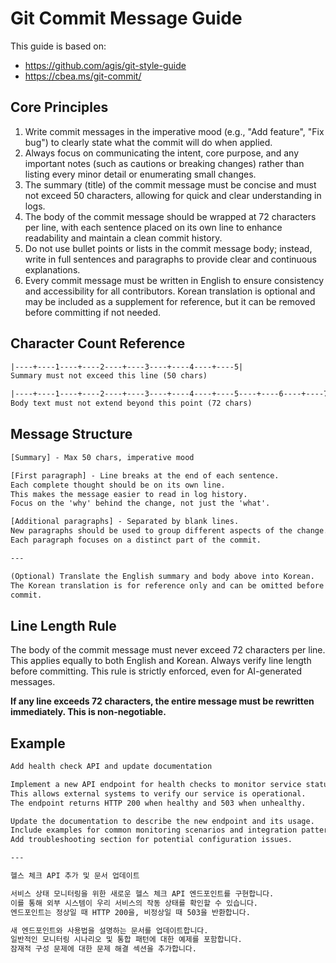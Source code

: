# Git Commit Message Guide

This guide is based on:

- <https://github.com/agis/git-style-guide>
- <https://cbea.ms/git-commit/>

## Core Principles

1. Write commit messages in the imperative mood (e.g., "Add feature",
   "Fix bug") to clearly state what the commit will do when applied.
2. Always focus on communicating the intent, core purpose, and any important
   notes (such as cautions or breaking changes) rather than listing every
   minor detail or enumerating small changes.
3. The summary (title) of the commit message must be concise and must not
   exceed 50 characters, allowing for quick and clear understanding in logs.
4. The body of the commit message should be wrapped at 72 characters per line,
   with each sentence placed on its own line to enhance readability and
   maintain a clean commit history.
5. Do not use bullet points or lists in the commit message body; instead,
   write in full sentences and paragraphs to provide clear and continuous
   explanations.
6. Every commit message must be written in English to ensure consistency and
   accessibility for all contributors. Korean translation is optional and may
   be included as a supplement for reference, but it can be removed before
   committing if not needed.

## Character Count Reference

```txt
|----+----1----+----2----+----3----+----4----+----5|
Summary must not exceed this line (50 chars)

|----+----1----+----2----+----3----+----4----+----5----+----6----+----7|
Body text must not extend beyond this point (72 chars)
```

## Message Structure

```txt
[Summary] - Max 50 chars, imperative mood

[First paragraph] - Line breaks at the end of each sentence.
Each complete thought should be on its own line.
This makes the message easier to read in log history.
Focus on the 'why' behind the change, not just the 'what'.

[Additional paragraphs] - Separated by blank lines.
New paragraphs should be used to group different aspects of the change.
Each paragraph focuses on a distinct part of the commit.

---

(Optional) Translate the English summary and body above into Korean.
The Korean translation is for reference only and can be omitted before
commit.
```

## Line Length Rule

The body of the commit message must never exceed 72 characters per line.
This applies equally to both English and Korean. Always verify line length
before committing. This rule is strictly enforced, even for AI-generated
messages.

**If any line exceeds 72 characters, the entire message must be rewritten
immediately. This is non-negotiable.**

## Example

```txt
Add health check API and update documentation

Implement a new API endpoint for health checks to monitor service status.
This allows external systems to verify our service is operational.
The endpoint returns HTTP 200 when healthy and 503 when unhealthy.

Update the documentation to describe the new endpoint and its usage.
Include examples for common monitoring scenarios and integration patterns.
Add troubleshooting section for potential configuration issues.

---

헬스 체크 API 추가 및 문서 업데이트

서비스 상태 모니터링을 위한 새로운 헬스 체크 API 엔드포인트를 구현합니다.
이를 통해 외부 시스템이 우리 서비스의 작동 상태를 확인할 수 있습니다.
엔드포인트는 정상일 때 HTTP 200을, 비정상일 때 503을 반환합니다.

새 엔드포인트와 사용법을 설명하는 문서를 업데이트합니다.
일반적인 모니터링 시나리오 및 통합 패턴에 대한 예제를 포함합니다.
잠재적 구성 문제에 대한 문제 해결 섹션을 추가합니다.
```
